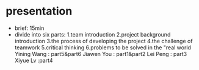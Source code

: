 # presentation
* brief: 15min
* divide into six parts:
1.team introduction 
2.project background introduction 
3.the process of developing the project 
4.the challenge of teamwork
5.critical thinking
6.problems to be solved in the "real world
Yining Wang : part5&part6
Jiawen You :  part1&part2
Lei Peng : part3
Xiyue Lv :part4
